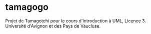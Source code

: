 # tamagogo
Projet de Tamagotchi pour le cours d'introduction à UML, Licence 3. Université d'Avignon et des Pays de Vaucluse.
